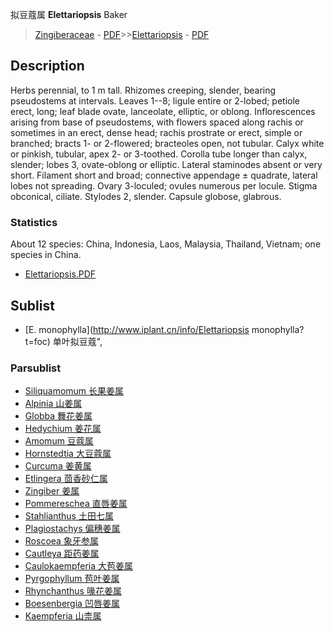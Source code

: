 拟豆蔻属 **Elettariopsis** Baker

> [Zingiberaceae](http://www.iplant.cn/info/Zingiberaceae?t=foc) - [PDF](http://www.iplant.cn/foc/pdf/Zingiberaceae.pdf)>>[Elettariopsis](http://www.iplant.cn/info/Elettariopsis?t=foc) - [PDF](http://www.iplant.cn/foc/pdf/Elettariopsis.pdf)

## Description

Herbs perennial, to 1 m tall. Rhizomes creeping, slender, bearing pseudostems at intervals. Leaves 1--8; ligule entire or 2-lobed; petiole erect, long; leaf blade ovate, lanceolate, elliptic, or oblong. Inflorescences arising from base of pseudostems, with flowers spaced along rachis or sometimes in an erect, dense head; rachis prostrate or erect, simple or branched; bracts 1- or 2-flowered; bracteoles open, not tubular. Calyx white or pinkish, tubular, apex 2- or 3-toothed. Corolla tube longer than calyx, slender; lobes 3, ovate-oblong or elliptic. Lateral staminodes absent or very short. Filament short and broad; connective appendage ± quadrate, lateral lobes not spreading. Ovary 3-loculed; ovules numerous per locule. Stigma obconical, ciliate. Stylodes 2, slender. Capsule globose, glabrous.

### Statistics
About 12 species: China, Indonesia, Laos, Malaysia, Thailand, Vietnam; one species in China.


* [Elettariopsis.PDF](http://www.iplant.cn/foc/pdf/Elettariopsis.pdf)

## Sublist

* [E.  monophylla](http://www.iplant.cn/info/Elettariopsis monophylla?t=foc) 单叶拟豆蔻",

### Parsublist

* [Siliquamomum  长果姜属](http://www.iplant.cn/info/Siliquamomum?t=foc)
* [Alpinia  山姜属](http://www.iplant.cn/info/Alpinia?t=foc)
* [Globba  舞花姜属](http://www.iplant.cn/info/Globba?t=foc)
* [Hedychium  姜花属](http://www.iplant.cn/info/Hedychium?t=foc)
* [Amomum  豆蔻属](http://www.iplant.cn/info/Amomum?t=foc)
* [Hornstedtia  大豆蔻属](http://www.iplant.cn/info/Hornstedtia?t=foc)
* [Curcuma  姜黄属](http://www.iplant.cn/info/Curcuma?t=foc)
* [Etlingera  茴香砂仁属](http://www.iplant.cn/info/Etlingera?t=foc)
* [Zingiber  姜属](http://www.iplant.cn/info/Zingiber?t=foc)
* [Pommereschea  直唇姜属](http://www.iplant.cn/info/Pommereschea?t=foc)
* [Stahlianthus  土田七属](http://www.iplant.cn/info/Stahlianthus?t=foc)
* [Plagiostachys  偏穗姜属](http://www.iplant.cn/info/Plagiostachys?t=foc)
* [Roscoea  象牙参属](http://www.iplant.cn/info/Roscoea?t=foc)
* [Cautleya  距药姜属](http://www.iplant.cn/info/Cautleya?t=foc)
* [Caulokaempferia  大苞姜属](http://www.iplant.cn/info/Caulokaempferia?t=foc)
* [Pyrgophyllum  苞叶姜属](http://www.iplant.cn/info/Pyrgophyllum?t=foc)
* [Rhynchanthus  喙花姜属](http://www.iplant.cn/info/Rhynchanthus?t=foc)
* [Boesenbergia  凹唇姜属](http://www.iplant.cn/info/Boesenbergia?t=foc)
* [Kaempferia  山柰属](http://www.iplant.cn/info/Kaempferia?t=foc)
